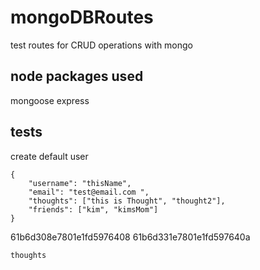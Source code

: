 # mongoDBRoutes
test routes for CRUD operations with mongo



## node packages used 
mongoose 
express


## tests
create default user 
```
{
    "username": "thisName",
    "email": "test@email.com ",
    "thoughts": ["this is Thought", "thought2"],
    "friends": ["kim", "kimsMom"]
}
```
61b6d308e7801e1fd5976408
61b6d331e7801e1fd597640a

```
thoughts

